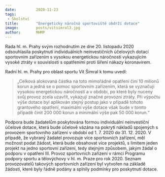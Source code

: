 ```yaml
---
date:         2020-11-23
tags:         
 - Školství
title:        "Energeticky náročná sportoviště obdrží dotace"
image: 	      posts/vitsimral3.jpg
author:       MHMP
---
```


Rada hl. m. Prahy svým rozhodnutím ze dne 20. listopadu 2020 odsouhlasila poskytnutí individuálních neinvestičních účelových dotací sportovním zařízením s vysokou energetickou náročností vykazujícím vysoké ztráty v souvislosti s opatřeními proti šíření nákazy koronavirem.

Radní hl. m. Prahy pro oblast sportu Vít Šimral k tomu uvedl: 

> „Celková alokovaná částka na toto mimořádné opatření činí 10 milionů korun a jedná se o pomoc sportovním zařízením, která se vyznačují vysokou energetickou náročností a v období, po které byly nuceny svůj provoz zcela uzavřít, vykazují značné provozní ztráty. Při výpočtu výše dotace byl aplikován stejný́ postup jako v případě tohoto grantového opatření, maximální výše dotace však bude v tomto případě činit 200 000 korun a minimální výše pak 50 000 korun.“

Podpora bude žadatelům poskytována formou individuální neinvestiční účelové dotace, která bude účelově vázána na pokrytí nákladů spojených s provozem sportovního zařízení v období od 1. 7. 2020 do 31. 12. 2020. V případě, že vybraný́ žadatel provozuje více sportovních zařízení, měl možnost podat žádost, která bude obsahovat více projektů, s limitem jeden projekt na jedno sportovní zařízení, tedy stejným způsobem, jakým žádal o podporu v opatření III. Provoz sportovních zařízení v rámci Programu podpory sportu a tělovýchovy v hl. m. Praze pro rok 2020. Seznam provozovatelů takových sportovních zařízení byl vytvořen na základě žádostí, které byly řádně podány a splnily podmínky pro poskytnutí dotace.
